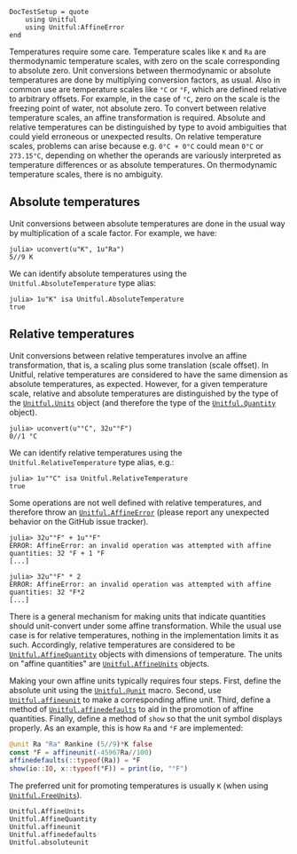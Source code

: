```@meta
DocTestSetup = quote
    using Unitful
    using Unitful:AffineError
end
```

Temperatures require some care. Temperature scales like `K` and `Ra` are thermodynamic
temperature scales, with zero on the scale corresponding to absolute zero. Unit conversions
between thermodynamic or absolute temperatures are done by multiplying conversion factors,
as usual. Also in common use are temperature scales like `°C` or `°F`, which are defined
relative to arbitrary offsets. For example, in the case of `°C`, zero on the scale is the
freezing point of water, not absolute zero. To convert between relative temperature scales,
an affine transformation is required. Absolute and relative temperatures can be
distinguished by type to avoid ambiguities that could yield erroneous or unexpected results.
On relative temperature scales, problems can arise because e.g. `0°C + 0°C` could mean `0°C`
or `273.15°C`, depending on whether the operands are variously interpreted as temperature
differences or as absolute temperatures. On thermodynamic temperature scales, there is no
ambiguity.

## Absolute temperatures

Unit conversions between absolute temperatures are done in the usual way by multiplication
of a scale factor. For example, we have:

```jldoctest
julia> uconvert(u"K", 1u"Ra")
5//9 K
```

We can identify absolute temperatures using the `Unitful.AbsoluteTemperature` type alias:

```jldoctest
julia> 1u"K" isa Unitful.AbsoluteTemperature
true
```

## Relative temperatures

Unit conversions between relative temperatures involve an affine transformation, that is,
a scaling plus some translation (scale offset). In Unitful, relative temperatures are
considered to have the same dimension as absolute temperatures, as expected. However,
for a given temperature scale, relative and absolute temperatures are distinguished by the
type of the [`Unitful.Units`](@ref) object (and therefore the type of the
[`Unitful.Quantity`](@ref) object).

```jldoctest
julia> uconvert(u"°C", 32u"°F")
0//1 °C
```

We can identify relative temperatures using the `Unitful.RelativeTemperature` type alias, e.g.:

```jldoctest
julia> 1u"°C" isa Unitful.RelativeTemperature
true
```

Some operations are not well defined with relative temperatures, and therefore throw an
[`Unitful.AffineError`](@ref) (please report any unexpected behavior on the GitHub issue
tracker).

```jldoctest
julia> 32u"°F" + 1u"°F"
ERROR: AffineError: an invalid operation was attempted with affine quantities: 32 °F + 1 °F
[...]
```

```jldoctest
julia> 32u"°F" * 2
ERROR: AffineError: an invalid operation was attempted with affine quantities: 32 °F*2
[...]
```

There is a general mechanism for making units that indicate quantities should unit-convert
under some affine transformation. While the usual use case is for relative temperatures,
nothing in the implementation limits it as such. Accordingly, relative temperatures are
considered to be [`Unitful.AffineQuantity`](@ref) objects with dimensions of temperature.
The units on "affine quantities" are [`Unitful.AffineUnits`](@ref) objects.

Making your own affine units typically requires four steps. First, define the absolute unit
using the [`Unitful.@unit`](@ref) macro. Second, use [`Unitful.affineunit`](@ref) to make a
corresponding affine unit. Third, define a method of [`Unitful.affinedefaults`](@ref) to
aid in the promotion of affine quantities. Finally, define a method of `show` so that the
unit symbol displays properly. As an example, this is how `Ra` and `°F` are implemented:

```jl
@unit Ra "Ra" Rankine (5//9)*K false
const °F = affineunit(-45967Ra//100)
affinedefaults(::typeof(Ra)) = °F
show(io::IO, x::typeof(°F)) = print(io, "°F")
```

The preferred unit for promoting temperatures is usually `K` (when using
[`Unitful.FreeUnits`](@ref)).

```@docs
Unitful.AffineUnits
Unitful.AffineQuantity
Unitful.affineunit
Unitful.affinedefaults
Unitful.absoluteunit
```
